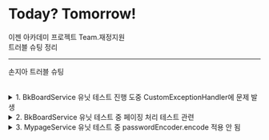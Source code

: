 # Today? Tomorrow!
이젠 아카데미 프로젝트 Team.재정지원  
트러블 슈팅 정리

---
손지아 트러블 슈팅

<br>

<details>
<summary>1. BkBoardService 유닛 테스트 진행 도중 CustomExceptionHandler에 문제 발생</summary>
<p>

![img.png](img/img.png)  
게시글 업데이트 메서드에 대해 테스트 코드를 작성하고 있었다.  
성공 케이스에서는 문제가 없었는데, 실패 케이스를 작성하던 중 when 부분의 값이 null로 반환되는 것을 확인할 수 있었다.  
테스트 코드 전문은 아래와 같다.  

![img.png](img/img_1.png)  
![img.png](img/img_2.png)

디버깅을 해보니 서비스단에서 customExceptionHandler 의존성 주입이 되어 있지 않은 것이 확인되었다.  
서비스단에는 이미 @RequiredArgsConstructor 어노테이션이,  
CustomExceptionHandler 클래스에는 @Component 어노테이션이 있는 상태였다.  
실행 클래스에 @ComponentScan(basePackages = "com.ezen.jjjw.exception")를 붙여 다시 의존성을 주입해주었다.  

![img.png](img/img_3.png)  
이후 테스트 코드를 재실행해봤으나...  
여전히 when 부분 responseEntity 값이 null로 뜨는 상황.  
customExceptionHandler에 아예 진입을 못하고 있기도 하고, 생각해보니 그 내부에서 뭔가 비교를 한다던지 검증을 하지 않는 코드였기 때문에 customExceptionHandler를 거치지 않고 바로 ResponseEntity.ok()를 리턴하도록 코드를 수정했다.

![img.png](img/img_4.png)  
그 이후 테스트 결과는?

![img.png](img/img_5.png)  
테스트 통과.  
왜 customExceptionHandler에 진입하지 못했던 건지, 어떻게 하면 진입하도록 할 수 있을지에 대해서는 추후 더 알아봐야겠다.

---

### CustomExceptionHandler 의존성 주입 문제

<strong>문제 상황</strong> :  
CustomExceptionHandler 의존성 주입이 안 되고 있어서 그 안에 있는 메서드에 진입하지를 못한다.

<strong>시도해본 해결법</strong> :  
1. 애플리케이션 클래스에 @ComponentScan 어노테이션 적용해보기
<br /> > 권한이 필요하지 않은 경로(회원가입, 로그인 등) 요청에서 401 Unauthorized 에러 발생. 어노테이션 붙이기 전에는 없던 에러이다.  
<br /> >> 시큐리티 설정한 부분에 권한 관련한 코드(authenticationEntryPointException)에서 걸리는 것으로 추정. 그런데 어노테이션을 붙이자마자 이렇게 되는 이유가 뭐지?

<strong>결론</strong> :  
CustomExceptionHandler에는 아무런 문제가 없었다.  
예외 처리를 하기 바로 윗 부분에 repository에서 게시글 객체를 찾는 부분이 있는데, 존재하지 않는 게시글을 꺼내려고 할 때 에러가 발생하며 애초에 메서드에 진입할 여지가 없던 것이었다.  
지금은 애초에 Optional<BkBoard> 객체로 꺼내온 후, 이후에 isPresent()를 사용해 안에 값이 존재하는지 그 여부를 따지는 것으로 수정했다.  
이미 처음과 같이 작성되어 있는 곳이 많이 있기 때문에 전체적으로 수정에 들어가야겠다.

</p>
</details>
<details>
<summary>2. BkBoardService 유닛 테스트 중 페이징 처리 테스트 관련</summary>
<p>

<strong>문제 상황</strong> :    
테스트를 하며 member 객체에 List<BkBoard>값을 넣어주었음에도 불구하고 bkBoardPage 값이 null로 반환되는 상황

<br>

<strong>시도해본 해결법</strong> :  
구글링 결과 Pageable객체를 given에서 따로 설정을 해줘야 한다는 설명을 발견했다.  

![img.png](img/img_6.png)  
설명에 따라 given 영역을 다시 설정했다.  
매개변서로 쓰일 page와, member를 선언했는데 이때 member는 setter를 사용했다.  
그 이유는 List<Board>에는 member필드가 존재하고 이를 채워준 다음에 member에 게시글 리스트 객체를 담아주기 위함이었다.  
이후, Pageable과 Page<BkBoard> 역시 각각 따로 만들어주고 테스트를 진행했다.

<br>

<strong>결론</strong> :  
이 해결법이 정답이었다.  
아무래도 서비스단을 살펴본 다음, 기본적으로 준비되어야할 모든 객체를 given에서 작성해줘야 하는 듯하다.

</p>
</details>

<details>
<summary>3. MypageService 유닛 테스트 중 passwordEncoder.encode 적용 안 됨</summary>
<p>

<strong>문제 상황</strong> :  
![img.png](img/img_7.png)  
~~분명히 passwordEncoder.encode를 사용해 비밀번호를 세팅해줬음에도 불구하고 결과값이 null로 반환되는 것이 확인되었다.  
원인을 찾아보니 Member 클래스 내부, password 필드에 @JsonIgnore 처리가 되어있기 때문이었다.~~

![img.png](img/img_8.png)  
출력문을 통해 다시 확인해보니 passwordEncoder.encode 자체가 동작을 안 하는 것 같다.

<br>

<strong>시도해본 해결법</strong> :  
1. @JsonIgnoreTest 어노테이션 생성  
@JsonIgnore 어노테이션이 테스트 시에만 무시되도록 해야겠다는 생각이 들었다.  
@JsonIgnoreTest 라는 어노테이션(@JsonIgnore 어노테이션을 무시)을 새로 만들어 적용해봤으나...  
어노테이션을 사용하는 위치가 잘못된 것인지 영속성 에러가 발생하며 테스트가 진행되지 못했다.

2. @SpringBootTest, @Autowired 어노테이션을 통한 의존성 주입
@Autowired을 사용해 PasswordEncoder 의존성 주입을 하기 위해 클래스에 @SpringBootTest 어노테이션을 추가했다.  
그리고 실행해본 결과...  
![img.png](img/img_9.png)  
PasswordEncoder가 동작한다!

<br>

<strong>결론</strong> :  
PasswordEncoder는 인터페이스이기 때문에 @InjectMocks 어노테이션을 사용할 수 없다.  
그렇다면 직접적으로 의존성을 주입해주는 수밖에는 없고, 유닛 테스트에서 @Autowired를 사용하려면 클래스 자체에 @SpringBootTest 어노테이션을 추가해줘야 한다.

---

<strong>문제 상황</strong> :  
passwordEncoder.matches가 동작을 안 한다...  
정확히는 updatePassword 메서드 내부 로직인

```java
if(!passwordEncoder.matches(request.getPassword(), oldPassword)){
    log.info("비밀번호 불일치");
    return ResponseEntity.ok(HttpServletResponse.SC_BAD_REQUEST);
}
```
에서 조건문이 동작을 안 한다.  
디버깅을 돌려본 결과,
![img.png](img/img_10.png)  
위와 같이 passwordEncoder 자체가 null인 것으로 확인되었다.
돌고 돌아 다시 의존성 주입 문제...

</p>

</details>